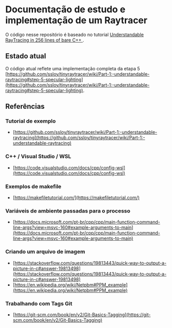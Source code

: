 # Documentação de estudo e implementação de um Raytracer

O código nesse repositório é baseado no tutorial [Understandable RayTracing in 256 lines of bare C++
](https://github.com/ssloy/tinyraytracer).

## Estado atual

O código atual reflete uma implementação completa da etapa 5 [https://github.com/ssloy/tinyraytracer/wiki/Part-1:-understandable-raytracing#step-5-specular-lighting](https://github.com/ssloy/tinyraytracer/wiki/Part-1:-understandable-raytracing#step-5-specular-lighting).

## Referências

### Tutorial de exemplo

* [https://github.com/ssloy/tinyraytracer/wiki/Part-1:-understandable-raytracing](https://github.com/ssloy/tinyraytracer/wiki/Part-1:-understandable-raytracing)

### C++ / Visual Studio / WSL

* [https://code.visualstudio.com/docs/cpp/config-wsl](https://code.visualstudio.com/docs/cpp/config-wsl)

### Exemplos de makefile

* [https://makefiletutorial.com/](https://makefiletutorial.com/)

### Variáveis de ambiente passadas para o processo

* [https://docs.microsoft.com/pt-br/cpp/cpp/main-function-command-line-args?view=msvc-160#example-arguments-to-main](https://docs.microsoft.com/pt-br/cpp/cpp/main-function-command-line-args?view=msvc-160#example-arguments-to-main)

### Criando um arquivo de imagem

* [https://stackoverflow.com/questions/19813443/quick-way-to-output-a-picture-in-c#answer-19813498](https://stackoverflow.com/questions/19813443/quick-way-to-output-a-picture-in-c#answer-19813498)
* [https://en.wikipedia.org/wiki/Netpbm#PPM_example](https://en.wikipedia.org/wiki/Netpbm#PPM_example)


### Trabalhando com Tags Git

* [https://git-scm.com/book/en/v2/Git-Basics-Tagging](https://git-scm.com/book/en/v2/Git-Basics-Tagging)
